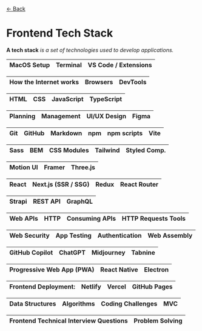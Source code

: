 [&larr; Back](./README.md)

# Frontend Tech Stack

**A tech stack** _is a set of technologies used to develop applications._

<!--

SEO

Performance

Interact with REST APIs

HTTP Requests

Freelancing:

Marketing - Learn to sell yourself

Communication - work with clients and manage projects

-->

| MacOS Setup | Terminal | VS Code / Extensions |
| ----------- | -------- | -------------------- |

| How the Internet works | Browsers | DevTools |
| ---------------------- | -------- | -------- |

| HTML | CSS | JavaScript | TypeScript |
| ---- | --- | ---------- | ---------- |

| Planning | Management | UI/UX Design | Figma |
| -------- | ---------- | ------------ | ----- |

| Git | GitHub | Markdown | npm | npm scripts | Vite |
| --- | ------ | -------- | --- | ----------- | ---- |

| Sass | BEM | CSS Modules | Tailwind | Styled Comp. |
| ---- | --- | ----------- | -------- | ------------ |

| Motion UI | Framer | Three.js |
| --------- | ------ | -------- |

| React | Next.js (SSR / SSG) | Redux | React Router |
| ----- | ------------------- | ----- | ------------ |

| Strapi | REST API | GraphQL |
| ------ | -------- | ------- |

| Web APIs | HTTP | Consuming APIs | HTTP Requests Tools |
| -------- | ---- | -------------- | ------------------- |

| Web Security | App Testing | Authentication | Web Assembly |
| ------------ | ----------- | -------------- | ------------ |

| GitHub Copilot | ChatGPT | Midjourney | Tabnine |
| -------------- | ------- | ---------- | ------- |

| Progressive Web App (PWA) | React Native | Electron |
| ------------------------- | ------------ | -------- |

| Frontend Deployment: | Netlify | Vercel | GitHub Pages |
| -------------------- | ------- | ------ | ------------ |

| Data Structures | Algorithms | Coding Challenges | MVC |
| --------------- | ---------- | ----------------- | --- |

| Frontend Technical Interview Questions | Problem Solving |
| -------------------------------------- | --------------- |

<!--
| JavaScript | TypeScript | Python | Java | C/C++ | C#  |
| ---------- | ---------- | ------ | ---- | ----- | --- |
-->

<br>

<!--

## Backend Technologies

| Node.js | Express.js |
| ------- | ---------- |

| Databases | Relational: PostgreSQL | NoSQL: MongoDB | Serverless: MongoDB Atlas | ORM: Mongoose | File-Based: SQLite |
| --------- | ---------------------- | -------------- | ------------------------- | ------------- | ------------------ |

| Backend Deployment | Render | Heroku | Linode | AWS |
| ------------------ | ------ | ------ | ------ | --- |

| Authentification | Authorization | Linux Commands | Web Servers |
| ---------------- | ------------- | -------------- | ----------- |

<br>

-->
